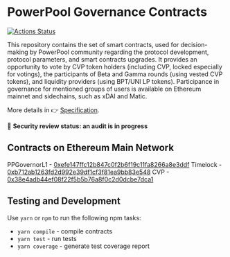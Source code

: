 # PowerPool Governance Contracts

[![Actions Status](https://github.com/powerpool-finance/powerpool-governance/workflows/CI/badge.svg)](https://github.com/powerpool-finance/powerpool-governance/actions)

This repository contains the set of smart contracts, used for decision-making by PowerPool community regarding the protocol development, protocol parameters, and smart contracts upgrades. It provides an opportunity to vote by CVP token holders (including CVP, locked especially for votings), the participants of Beta and Gamma rounds (using vested CVP tokens), and liquidity providers (using BPT/UNI LP tokens). Participance in governance for mentioned groups of users is available on Ethereum mainnet and sidechains, such as xDAI and Matic.

More details in 👉 [Specification](https://github.com/powerpool-finance/powerpool-docs/blob/master/specifications/PowerPool-governance.md).

🚨 **Security review status: an audit is in progress**

## Contracts on Ethereum Main Network
PPGovernorL1 - [0xefe147ffc12b847c0f2b6f19c11fa8266a8e3ddf](https://etherscan.io/address/0xefe147ffc12b847c0f2b6f19c11fa8266a8e3ddf)
Timelock - [0xb712ab1263fd2d992e39df1cf3f81ea9bb83e548](https://etherscan.io/address/0xb712ab1263fd2d992e39df1cf3f81ea9bb83e548)
CVP - [0x38e4adb44ef08f22f5b5b76a8f0c2d0dcbe7dca1](https://etherscan.io/address/0x38e4adb44ef08f22f5b5b76a8f0c2d0dcbe7dca1)

## Testing and Development

Use `yarn` or `npm` to run the following npm tasks:

- `yarn compile` - compile contracts
- `yarn test` - run tests
- `yarn coverage` - generate test coverage report
